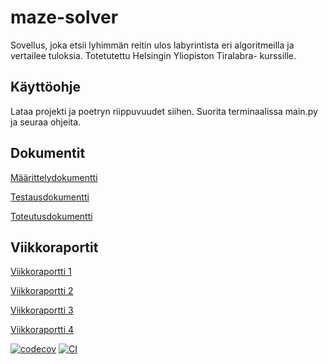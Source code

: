 # maze-solver
Sovellus, joka etsii lyhimmän reitin ulos labyrintista eri algoritmeilla ja vertailee tuloksia. Totetutettu Helsingin Yliopiston Tiralabra- kurssille.

## Käyttöohje
Lataa projekti ja poetryn riippuvuudet siihen. Suorita terminaalissa main.py ja seuraa ohjeita.

## Dokumentit

[Määrittelydokumentti](https://github.com/mfaarni/maze-solver/blob/main/m%C3%A4%C3%A4rittelydokumentti.md)

[Testausdokumentti](https://github.com/mfaarni/maze-solver/blob/main/testausdokumentti.md)

[Toteutusdokumentti](https://github.com/mfaarni/maze-solver/blob/main/toteutusdokumentti.md)

## Viikkoraportit
[Viikkoraportti 1](https://github.com/mfaarni/maze-solver/blob/main/viikkoraportit/viikkoraportti_1.md)

[Viikkoraportti 2](https://github.com/mfaarni/maze-solver/blob/main/viikkoraportit/viikkoraportti_2.md)

[Viikkoraportti 3](https://github.com/mfaarni/maze-solver/blob/main/viikkoraportit/viikkoraportti_3.md)

[Viikkoraportti 4](https://github.com/mfaarni/maze-solver/blob/main/viikkoraportit/viikkoraportti_4.md)


[![codecov](https://codecov.io/github/mfaarni/maze-solver/branch/main/graph/badge.svg?token=0FBS5ZZDXU)](https://codecov.io/github/mfaarni/maze-solver)
[![CI](https://github.com/mfaarni/maze-solver/actions/workflows/main.yml/badge.svg)](https://github.com/mfaarni/maze-solver/actions/workflows/main.yml)
